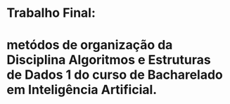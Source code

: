 # Trabalho Final: 
# metódos de organização da Disciplina Algoritmos e Estruturas de Dados 1 do curso de Bacharelado em Inteligência Artificial.

